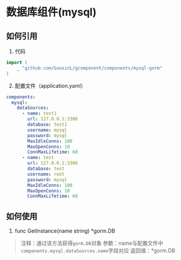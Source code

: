 # 数据库组件(mysql)
## 如何引用
1. 代码
```go
import (
    _ "github.com/GuoxinL/gcomponent/components/mysql-gorm"
)
```
2. 配置文件（application.yaml）
```yaml
components:
  mysql:
    dataSources:
      - name: test1
        url: 127.0.0.1:3306
        database: test1
        username: mysql
        password: mysql
        MaxIdleConns: 100
        MaxOpenConns: 10
        ConnMaxLifetime: 60
      - name: test
        url: 127.0.0.1:3306
        database: test
        username: root
        password: mysql
        MaxIdleConns: 100
        MaxOpenConns: 10
        ConnMaxLifetime: 60
```
## 如何使用
1. func GetInstance(name string) *gorm.DB
>注释：通过该方法获得`gorm.DB`对象
>参数：name与配置文件中`components.mysql.dataSources.name`字段对应
>返回值：*gorm.DB
